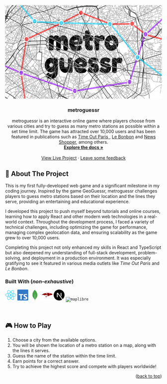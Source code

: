 <a id="readme-top"></a>

<!-- PROJECT LOGO -->
<br />
<div align="center">
  <a href="https://github.com/jloizel/metroguessr-client">
    <img src="https://github.com/jloizel/metroguessr-client/blob/main/public/share.jpg" alt="Logo" width="auto" height="300">
  </a>

<h3 align="center">metroguessr</h3>

  <p align="center">
    metroguessr is an interactive online game where players choose from various cities and try to guess as many metro stations as possible within a set time limit. The game has attracted over 10,000 users and has been featured in publications such as <a href="https://www.timeout.fr/paris/actualites/vous-etes-chaud-sur-la-carte-du-metro-prouvez-le-en-1-minute-071424">Time Out Paris </a>, <a href="https://en.lebonbon.fr/paris/news/do-you-really-know/">Le Bonbon</a> and <a href="https://www.newsshopper.co.uk/news/24457392.london-underground-game-name-tube-stations-1-minute/">News Shopper</a>, among others.  
    <br />
    <a href=""><strong>Explore the docs »</strong></a>
    <br />
    <br />
    <a href="https://github.com/jloizel/metroguessr-client">View Live Project</a>
    ·
    <a href="https://github.com/jloizel/metroguessr-client/issues/new?labels=bug&template=bug-report---.md">Leave some feedback</a>
<!--     ·
    <a href="https://github.com/jloizel/metroguessr-client/issues/new?labels=enhancement&template=feature-request---.md">Request Feature</a> -->
  </p>
</div>


<!-- ABOUT THE PROJECT -->
## 📝 About The Project

This is my first fully-developed web game and a significant milestone in my coding journey. Inspired by the game GeoGuessr, metroguessr challenges players to guess metro stations based on their location and the lines they serve, providing an entertaining and educational experience. 

I developed this project to push myself beyond tutorials and online courses, learning how to apply React and other modern web technologies in a real-world context. Throughout the development process, I faced a variety of technical challenges, including optimizing the game for performance, managing complex geolocation data, and ensuring scalability as the game grew to over 10,000 users.

Completing this project not only enhanced my skills in React and TypeScript but also deepened my understanding of full-stack development, problem-solving, and deployment in a production environment. It was especially gratifying to see it featured in various media outlets like *Time Out Paris* and *Le Bonbon*.


### Built With (***non-exhaustive***)

<code><img src="https://github.com/jloizel/jloizel/blob/main/Assets/react-color.svg" alt="react" height="35px"/></code>
<code><img src="https://github.com/jloizel/jloizel/blob/main/Assets/typescript-color.svg" alt="typescript" height="35px"/></code>
<code><img src="https://github.com/jloizel/jloizel/blob/main/Assets/mongodb-color.svg" alt="mongodb" height="35px"/></code>
<code><img src="https://github.com/jloizel/jloizel/blob/main/Assets/mongoose-color.svg" alt="mongoose" height="35px"/></code>
<code><img src="https://github.com/jloizel/jloizel/blob/main/Assets/nextdotjs-color.svg" alt="nextJS" height="35px"/></code>
<code><img src="https://maplibre.org/img/maplibre-logo-big.svg" alt="maplibre" height="35px"/></code>

</br>

## 🎮 How to Play

1. Choose a city from the available options.
2. You will be shown the location of a metro station on a map, along with the lines it serves.
3. Guess the name of the station within the time limit.
4. Earn points for a correct answer.
5. Try to achieve the highest score and compete with players worldwide!

<p align="right">(<a href="#readme-top">back to top</a>)</p>
